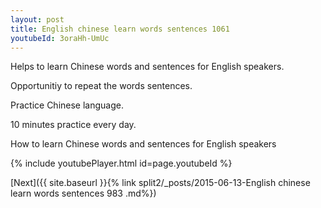 ```yaml
---
layout: post
title: English chinese learn words sentences 1061 
youtubeId: 3oraHh-UmUc
---
```

 
 
Helps to learn Chinese words and sentences for English speakers.

Opportunitiy to repeat the words sentences. 

Practice Chinese language. 
 
10 minutes practice every day. 
 
How to learn Chinese words and sentences for English speakers 
 
{% include youtubePlayer.html id=page.youtubeId %}
 
 
[Next]({{ site.baseurl }}{% link  split2/_posts/2015-06-13-English chinese learn words sentences 983 .md%})
 
